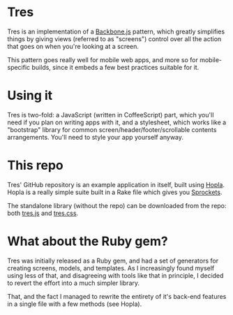 # Tres

Tres is an implementation of a [Backbone.js](http://backbonejs.org/) pattern, which greatly simplifies things by giving views (referred to as "screens") control over all the action that goes on when you're looking at a screen.

This pattern goes really well for mobile web apps, and more so for mobile-specific builds, since it embeds a few best practices suitable for it.

# Using it

Tres is two-fold: a JavaScript (written in CoffeeScript) part, which you'll need if you plan on writing apps with it, and a stylesheet, which works like a "bootstrap" library for common screen/header/footer/scrollable contents arrangements. You'll need to style your app yourself anyway.

# This repo

Tres' GitHub repository is an example application in itself, built using [Hopla](http://hopla.io/). Hopla is a really simple suite built in a Rake file which gives you [Sprockets](http://getsprockets.org).

The standalone library (without the repo) can be downloaded from the repo: both [tres.js](https://raw.github.com/juliocesar/tres/master/tres.js) and [tres.css](https://raw.github.com/juliocesar/tres/master/tres.css).

# What about the Ruby gem?

Tres was initially released as a Ruby gem, and had a set of generators for creating screens, models, and templates. As I increasingly found myself using less of that, and disagreeing with tools like that in principle, I decided to revert the effort into a much simpler library.

That, and the fact I managed to rewrite the entirety of it's back-end features in a single file with a few methods (see Hopla).
